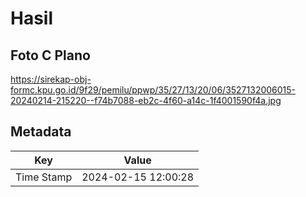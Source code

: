 # Hasil

## Foto C Plano

https://sirekap-obj-formc.kpu.go.id/9f29/pemilu/ppwp/35/27/13/20/06/3527132006015-20240214-215220--f74b7088-eb2c-4f60-a14c-1f4001590f4a.jpg


## Metadata

| Key        | Value               |
| ---------- | ------------------- |
| Time Stamp | 2024-02-15 12:00:28 |



